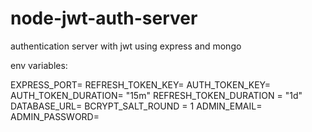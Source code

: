 # node-jwt-auth-server
authentication server with jwt using express and mongo


env variables:

EXPRESS_PORT=
REFRESH_TOKEN_KEY=
AUTH_TOKEN_KEY=
AUTH_TOKEN_DURATION= "15m"
REFRESH_TOKEN_DURATION = "1d"
DATABASE_URL=
BCRYPT_SALT_ROUND = 1
ADMIN_EMAIL=
ADMIN_PASSWORD=
